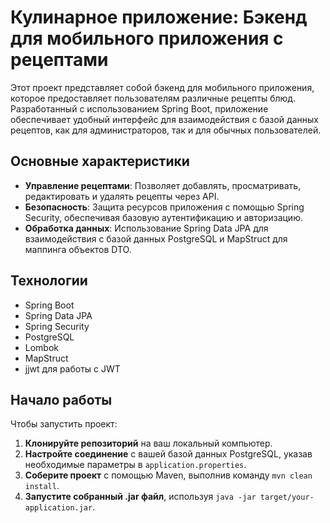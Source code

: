# Кулинарное приложение: Бэкенд для мобильного приложения с рецептами

Этот проект представляет собой бэкенд для мобильного приложения, которое предоставляет пользователям различные рецепты блюд. Разработанный с использованием Spring Boot, приложение обеспечивает удобный интерфейс для взаимодействия с базой данных рецептов, как для администраторов, так и для обычных пользователей.

## Основные характеристики

- **Управление рецептами**: Позволяет добавлять, просматривать, редактировать и удалять рецепты через API.
- **Безопасность**: Защита ресурсов приложения с помощью Spring Security, обеспечивая базовую аутентификацию и авторизацию.
- **Обработка данных**: Использование Spring Data JPA для взаимодействия с базой данных PostgreSQL и MapStruct для маппинга объектов DTO.

## Технологии

- Spring Boot
- Spring Data JPA
- Spring Security
- PostgreSQL
- Lombok
- MapStruct
- jjwt для работы с JWT

## Начало работы

Чтобы запустить проект:

1. **Клонируйте репозиторий** на ваш локальный компьютер.
2. **Настройте соединение** с вашей базой данных PostgreSQL, указав необходимые параметры в `application.properties`.
3. **Соберите проект** с помощью Maven, выполнив команду `mvn clean install`.
4. **Запустите собранный .jar файл**, используя `java -jar target/your-application.jar`.

